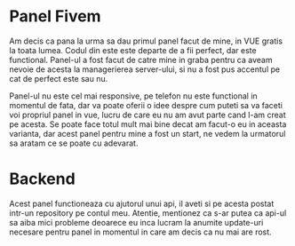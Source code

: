 # Panel Fivem

Am decis ca pana la urma sa dau primul panel facut de mine, in VUE gratis la toata lumea. Codul din este este departe de a fii perfect, dar este functional. 
Panel-ul a fost facut de catre mine in graba pentru ca aveam nevoie de acesta la managerierea server-ului, si nu a fost pus accentul pe cat de perfect este sau nu.

Panel-ul nu este cel mai responsive, pe telefon nu este functional in momentul de fata, dar va poate oferii o idee despre cum puteti sa va faceti voi propriul panel in vue, 
lucru de care eu nu am avut parte cand l-am creat pe acesta. Se poate face totul mult mai bine decat am facut-o eu in aceasta varianta, dar acest panel pentru mine a fost un start, 
ne vedem la urmatorul sa aratam ce se poate cu adevarat.

# Backend

Acest panel functioneaza cu ajutorul unui api, il aveti si pe acesta postat intr-un repository pe contul meu. Atentie, mentionez ca s-ar putea ca api-ul sa aiba mici probleme deoarece eu inca lucram la anumite update-uri necesare pentru panel in momentul in care am decis ca nu mai are rost.
